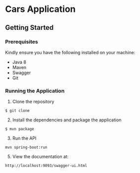 
# Cars Application

## Getting Started

### Prerequisites

Kindly ensure you have the following installed on your machine:

- Java 8
- Maven
- Swagger
- Git

### Running the Application

1. Clone the repository
```
$ git clone
```

2. Install the dependencies and package the application
```
$ mvn package
```
3. Run the API
```
mvn spring-boot:run
```

5. View the documentation at:
```
http://localhost:9093/swagger-ui.html
```
